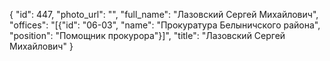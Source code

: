 {
    "id": 447,
    "photo_url": "",
    "full_name": "Лазовский Сергей Михайлович",
    "offices": "[{\"id\": \"06-03\", \"name\": \"Прокуратура Белыничского района\", \"position\": \"Помощник прокурора\"}]",
    "title": "Лазовский Сергей Михайлович"
}